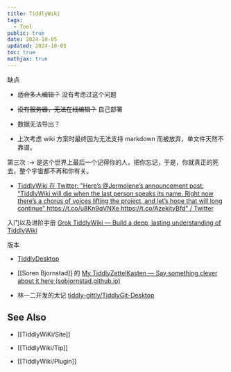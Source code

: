 ```yaml
---
title: TiddlyWiki
tags:
  - Tool
public: true
date: 2024-10-05
updated: 2024-10-05
toc: true
mathjax: true
---
```


缺点

  + ~~适合多人编辑？~~ 没有考虑过这个问题

  + ~~没有服务器，无法在线编辑？~~ 自己部署

  + 数据无法导出？

  + 上次考虑 wiki 方案时最终因为无法支持 markdown 而被放弃，单文件天然不靠谱。

第三次 :-> 是这个世界上最后一个记得你的人，把你忘记，于是，你就真正的死去，整个宇宙都不再和你有关。



  + [TiddlyWiki 在 Twitter: "Here’s @Jermolene’s announcement post: “TiddlyWiki will die when the last person speaks its name. Right now there’s a chorus of voices lifting the project, and let’s hope that will long continue” https://t.co/u8Kn9qVNXe https://t.co/AzekityBfd" / Twitter](https://twitter.com/TiddlyWiki/status/1342109140538302464)

入门以及进阶手册 [Grok TiddlyWiki — Build a deep, lasting understanding of TiddlyWiki](https://groktiddlywiki.com/read/)

版本

  + [TiddlyDesktop](https://github.com/TiddlyWiki/TiddlyDesktop)

  + [[Soren Bjornstad]] 的 [My TiddlyZettelKasten — Say something clever about it here (sobjornstad.github.io)](https://sobjornstad.github.io/tzk/)

  + 林一二开发的太记 [tiddly-gittly/TiddlyGit-Desktop](https://github.com/tiddly-gittly/TiddlyGit-Desktop)

## See Also

  + [[TiddlyWiKi/Site]]

  + [[TiddlyWiki/Tip]]

  + [[TiddlyWiki/Plugin]]
